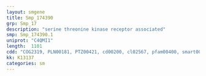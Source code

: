 ```yaml
---
layout: smgene
title: Smp_174390
grp: Smp_17
description: "serine threonine kinase receptor associated"
smp: Smp_174390.1
uniprot: "C4QMI1"
length:  1101
cdd: "COG2319, PLN00181, PTZ00421, cd00200, cl02567, pfam00400, smart00320"
kk: K13137
categories: sm
---
```

